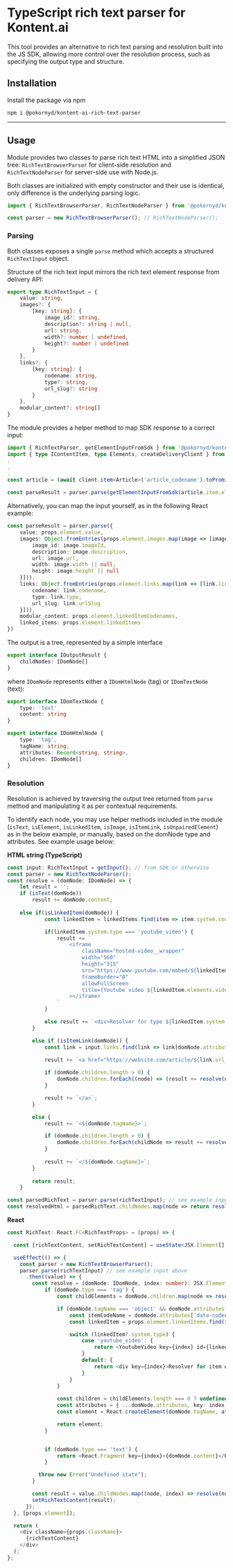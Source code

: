 # TypeScript rich text parser for Kontent.ai

This tool provides an alternative to rich text parsing and resolution built into the JS SDK, allowing more control over the resolution process, such as specifying the output type and structure.

## Installation

Install the package via npm

```npm i @pokornyd/kontent-ai-rich-text-parser```

***

## Usage

Module provides two classes to parse rich text HTML into a simplified JSON tree: ```RichTextBrowserParser``` for client-side resolution and ```RichTextNodeParser``` for server-side use with Node.js.

Both classes are initialized with empty constructor and their use is identical, only difference is the underlying parsing logic.

```ts
import { RichTextBrowserParser, RichTextNodeParser } from '@pokornyd/kontent-ai-rich-text-parser';

const parser = new RichTextBrowserParser(); // RichTextNodeParser();
```

### Parsing

Both classes exposes a single `parse` method which accepts a structured `RichTextInput` object.

Structure of the rich text input mirrors the rich text element response from delivery API:

```ts
export type RichTextInput = {
    value: string,
    images?: {
        [key: string]: {
            image_id?: string,
            description?: string | null,
            url: string,
            width?: number | undefined,
            height?: number | undefined
        }
    },
    links?: {
        [key: string]: {
            codename: string,
            type?: string,
            url_slug?: string
        }
    },
    modular_content?: string[]
}
```

The module provides a helper method to map SDK response to a correct input:

```ts
import { RichTextParser, getElementInputFromSdk } from '@pokornyd/kontent-ai-rich-text-parser';
import { type IContentItem, type Elements, createDeliveryClient } from '@kontent-ai/delivery-sdk';
.
.
.
const article = (await client.item<Article>('article_codename').toPromise()).data;

const parseResult = parser.parse(getElementInputFromSdk(article.item.elements.richTextElementCodename));

```

Alternatively, you can map the input yourself, as in the following React example:

```ts
const parseResult = parser.parse({
    value: props.element.value,
    images: Object.fromEntries(props.element.images.map(image => [image.imageId, {
        image_id: image.imageId,
        description: image.description,
        url: image.url,
        width: image.width || null,
        height: image.height || null
    }])),
    links: Object.fromEntries(props.element.links.map(link => [link.linkId, {
        codename: link.codename,
        type: link.type,
        url_slug: link.urlSlug
    }])),
    modular_content: props.element.linkedItemCodenames,
    linked_items: props.element.linkedItems
})
```

The output is a tree, represented by a simple interface

```ts
export interface IOutputResult {
    childNodes: IDomNode[]
}
```

where ```IDomNode``` represents either a ```IDomHtmlNode``` (tag) or ```IDomTextNode``` (text):

```ts
export interface IDomTextNode {
    type: 'text'
    content: string
}

export interface IDomHtmlNode {
    type: 'tag',
    tagName: string,
    attributes: Record<string, string>,
    children: IDomNode[]
}
```

### Resolution

Resolution is achieved by traversing the output tree returned from ```parse``` method and manipulating it as per contextual requirements. 

To identify each node, you may use helper methods included in the module (``isText``, ``isElement``, ``isLinkedItem``, ``isImage``, ``isItemLink``, ``isUnpairedElement``) as in the below example, or manually, based on the domNode type and attributes. See example usage below:

**HTML string (TypeScript)**
```typescript
const input: RichTextInput = getInput(); // from SDK or otherwise
const parser = new RichTextNodeParser();
const resolve = (domNode: IDomNode) => {
    let result = '';
    if (isText(domNode))
        result += domNode.content;
    
    else if(isLinkedItem(domNode)) {
            const linkedItem = linkedItems.find(item => item.system.codename === domNode.attributes['data-codename']);

            if(linkedItem.system.type === 'youtube_video') {
                result += `
                    <iframe
                        className="hosted-video__wrapper"
                        width="560"
                        height="315"
                        src="https://www.youtube.com/embed/${linkedItem.elements.videoId.value}"}
                        frameBorder="0"
                        allowFullScreen
                        title={Youtube video ${linkedItem.elements.videoId.value}}
                    ></iframe>
                `
            }

            else result += `<div>Resolver for type ${linkedItem.system.type} not implemented.</div>`
        }

        else if (isItemLink(domNode)) {
            const link = input.links.find(link => link[domNode.attributes['data-item-id']]);

            result += `<a href="https://website.com/article/${link.url_slug}">`;
            
            if (domNode.children.length > 0) {
                domNode.children.forEach((node) => (result += resolve(node))) //resolve nested tags recursively
            }

            result += `</a>`;
        }

        else {
            result += `<${domNode.tagName}>`;

            if (domNode.children.length > 0) {
                domNode.children.forEach(childNode => result += resolve(childNode)); // resolve tags recursively
            }   
            
            result += `</${domNode.tagName}>`;
        }
        
        return result;
    }

const parsedRichText = parser.parse(richTextInput); // see example input above
const resolvedHtml = parsedRichText.childNodes.map(node => return resolve(node)).toString();


```

**React**

```ts
const RichText: React.FC<RichTextProps> = (props) => {

  const [richTextContent, setRichTextContent] = useState<JSX.Element[] | null>(null);

  useEffect(() => {
    const parser = new RichTextBrowserParser();
    parser.parse(richTextInput) // see example input above
      .then((value) => {
        const resolve = (domNode: IDomNode, index: number): JSX.Element => {
            if (domNode.type === 'tag') {
                const childElements = domNode.children.map(node => resolve(node));

                if (domNode.tagName === 'object' && domNode.attributes['type'] === 'application/kenticocloud') {
                    const itemCodeName = domNode.attributes['data-codename'];
                    const linkedItem = props.element.linkedItems.find(item => item.system.codename === itemCode);

                    switch (linkedItem?.system.type) {
                        case 'youtube_video': {
                            return <YoutubeVideo key={index} id={linkedItem.elements.videoId.value} />
                        }
                        default: {
                            return <div key={index}>Resolver for item of type {linkedItem.system.type} not implemented.</div>;
                        }
                    }
                }
                
                const children = childElements.length === 0 ? undefined : childElements;
                const attributes = { ...domNode.attributes, key: index };
                const element = React.createElement(domNode.tagName, attributes, children);

                return element;
            }


            if (domNode.type === 'text') {
                return <React.Fragment key={index}>{domNode.content}</React.Fragment>
            }

          throw new Error("Undefined state");
        }

        const result = value.childNodes.map((node, index) => resolve(node, index));
        setRichTextContent(result);
      });
  }, [props.element]);

  return (
    <div className={props.className}>
      {richTextContent}
    </div>
  );
};
```



